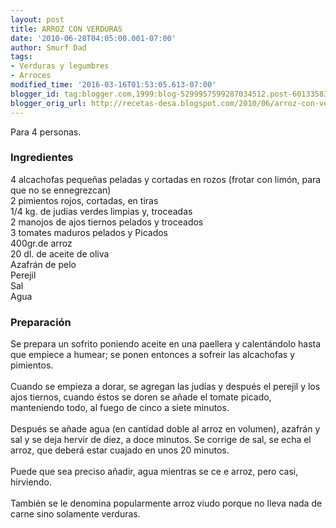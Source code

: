 ```yaml
---
layout: post
title: ARROZ CON VERDURAS
date: '2010-06-28T04:05:00.001-07:00'
author: Smurf Dad
tags:
- Verduras y legumbres
- Arroces
modified_time: '2016-03-16T01:53:05.613-07:00'
blogger_id: tag:blogger.com,1999:blog-5299957599287034512.post-6013358399417758554
blogger_orig_url: http://recetas-desa.blogspot.com/2010/06/arroz-con-verduras.html
---
```


Para 4 personas.<br /><h3>Ingredientes</h3>4 alcachofas pequeñas peladas y cortadas en rozos (frotar con limón, para que no se ennegrezcan)<br />2 pimientos rojos, cortadas, en tiras<br />1/4 kg. de judías verdes limpias y, troceadas<br />2 manojos de ajos tiernos pelados y troceados<br />3 tomates maduros pelados y Picados<br />400gr.de arroz<br />20 dl. de aceite de oliva<br />Azafrán de pelo<br />Perejil<br />Sal<br />Agua<br /><h3>Preparación</h3>Se prepara un sofrito poniendo aceite en una paellera y calentándolo hasta que empiece a humear; se ponen entonces a sofreir las alcachofas y pimientos.<br /><br />Cuando se empieza a dorar, se agregan las judías y después el perejil y los ajos tiernos, cuando éstos se doren se añade el tomate picado, manteniendo todo, al fuego de cinco a siete minutos.<br /><br />Después se añade agua (en cantidad doble al arroz en volumen), azafrán y sal y se deja hervir de diez, a doce minutos. Se corrige de sal, se echa el arroz, que deberá estar cuajado en unos 20 minutos.<br /><br />Puede que sea preciso añadir, agua mientras se ce e arroz, pero casi, hirviendo.<br /><br />También se le denomina popularmente arroz viudo porque no lleva nada de carne sino solamente verduras.